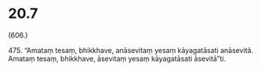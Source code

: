 

# 20.7


(606.)

475\. “Amataṃ tesaṃ, bhikkhave, anāsevitaṃ yesaṃ kāyagatāsati anāsevitā. Amataṃ tesaṃ, bhikkhave, āsevitaṃ yesaṃ kāyagatāsati āsevitā”ti.



